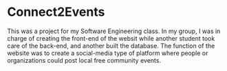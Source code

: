 # Connect2Events
This was a project for my Software Engineering class. In my group, I was in charge of creating the front-end of the websit while another student took care of the back-end, and another built the database. The function of the website was to create a social-media type of platform where people or organizations could post local free community events. 
